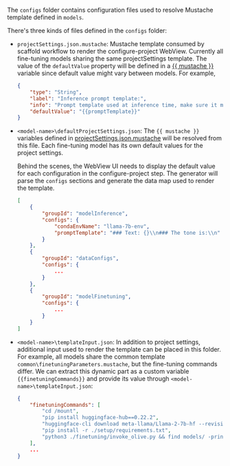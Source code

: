 The `configs` folder contains configuration files used to resolve Mustache template defined in `models`.

There's three kinds of files defined in the `configs` folder:

- `projectSettings.json.mustache`: Mustache template consumed by scaffold workflow to render the configure-project WebView. Currently all fine-tuning models sharing the same projectSettings template. The value of the `defaultValue` property will be defined in a [{{ mustache }}](https://mustache.github.io/) variable since default value might vary between models. For example,

    ```json
    {
        "type": "String",
        "label": "Inference prompt template:",
        "info": "Prompt template used at inference time, make sure it matches the finetuned version.",
        "defaultValue": "{{promptTemplate}}"
    }
    ```

- `<model-name>\defaultProjectSettings.json`: The `{{ mustache }}` variables defined in [projectSettings.json.mustache](./projectSettings.json.mustache) will be resolved from this file. Each fine-tuning model has its own default values for the project settings.

    Behind the scenes, the WebView UI needs to display the default value for each configuration in the configure-project step. The generator will parse the `configs` sections and generate the data map used to render the template.

    ```json
    [
        {
            "groupId": "modelInference",
            "configs": {
                "condaEnvName": "llama-7b-env",
                "promptTemplate": "### Text: {}\\n### The tone is:\\n"
            }
        },
        {
            "groupId": "dataConfigs",
            "configs": {
                ...
            }
        },
        {
            "groupId": "modelFinetuning",
            "configs": {
                ...
            }
        }
    ]
    ```

- `<model-name>\templateInput.json`: In addition to project settings, additional input used to render the template can be placed in this folder. For example, all models share the common template `common\finetuningParameters.mustache`, but the fine-tuning commands differ. We can extract this dynamic part as a custom variable `{{finetuningCommands}}` and provide its value through `<model-name>\templateInput.json`:

    ```json
    {
        "finetuningCommands": [
            "cd /mount",
            "pip install huggingface-hub==0.22.2",
            "huggingface-cli download meta-llama/Llama-2-7b-hf --revision main --local-dir ./model-cache/meta-llama/Llama-2-7b --local-dir-use-symlinks False --cache-dir ./cache/hfdownload",
            "pip install -r ./setup/requirements.txt",
            "python3 ./finetuning/invoke_olive.py && find models/ -print | grep adapter/adapter"
        ],
        ...
    }
    ```